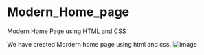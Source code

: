 # Modern_Home_page
Modern Home Page using HTML and CSS

We have created Mordern home page using html and css.
![image](https://user-images.githubusercontent.com/35261062/153553937-47e98b78-8bf7-4c0f-9919-1be012c6c4da.png)


